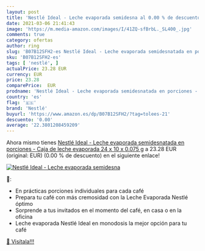 ```yaml
---
layout: post
title: 'Nestlé Ideal - Leche evaporada semidesna al 0.00 % de descuento'
date: 2021-03-06 21:41:43
image: 'https://m.media-amazon.com/images/I/41ZQ-sfBrbL._SL400_.jpg'
comments: true
category: ofertas
author: ring
slug: 'B07B12SFH2-es Nestlé Ideal - Leche evaporada semidesnatada en porciones...'
sku: 'B07B12SFH2-es'
tags: [ 'nestlé', ]
actualPrice: 23.28 EUR
currency: EUR
price: 23.28
comparePrice:  EUR
prodname: 'Nestlé Ideal - Leche evaporada semidesnatada en porciones - Caja de leche evaporada 24 x 10 x 0.075 g'
country: 'es'
flag: '🇪🇸'
brand: 'Nestlé'
buyurl: 'https://www.amazon.es/dp/B07B12SFH2/?tag=tolees-21'
descuento: '0.00'
average: '22.3801208459209'
---
```


Ahora mismo tienes [Nestlé Ideal - Leche evaporada semidesnatada en porciones - Caja de leche evaporada 24 x 10 x 0.075 g](https://www.amazon.es/dp/B07B12SFH2/?tag=tolees-21) a 23.28 EUR (original:  EUR) (0.00 %  de descuento) en el siguiente enlace!

[![Nestlé Ideal - Leche evaporada semidesna](https://m.media-amazon.com/images/I/41ZQ-sfBrbL._SL400_.jpg)](https://www.amazon.es/dp/B07B12SFH2/?tag=tolees-21)

🔎:

- En prácticas porciones individuales para cada café
- Prepara tu café con más cremosidad con la Leche Evaporada Nestlé óptimo
- Sorprende a tus invitados en el momento del café, en casa o en la oficina
- Leche evaporada Nestlé Ideal en monodosis la mejor opción para tu café

[🛒 Visítala!!!](https://www.amazon.es/dp/B07B12SFH2/?tag=tolees-21)
